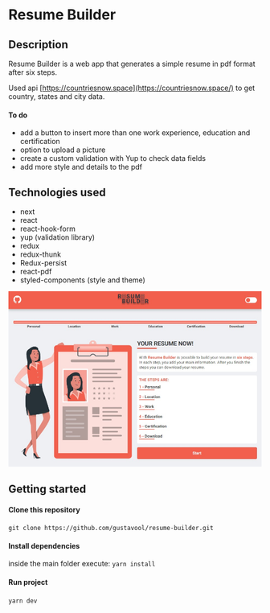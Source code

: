 # Resume Builder

## Description

Resume Builder is a web app that generates a simple resume in pdf format after six steps.

Used api [https://countriesnow.space](https://countriesnow.space/) to get country, states and city data.

#### To do

- add a button to insert more than one work experience, education and certification
- option to upload a picture
- create a custom validation with Yup to check data fields
- add more style and details to the pdf

## Technologies used

- next
- react
- react-hook-form
- yup (validation library)
- redux
- redux-thunk
- Redux-persist
- react-pdf
- styled-components (style and theme)

<img src="readme/resume-home-page.jpg"><br>

## Getting started

#### Clone this repository

`git clone https://github.com/gustavool/resume-builder.git`

#### Install dependencies

inside the main folder execute: `yarn install`

#### Run project

`yarn dev`
